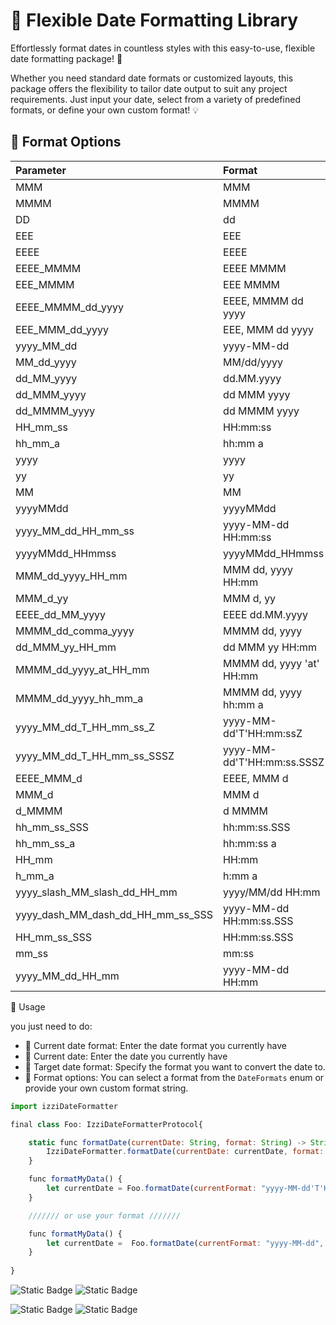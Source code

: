 
# 📅 Flexible Date Formatting Library

Effortlessly format dates in countless styles with this easy-to-use, flexible date formatting package! 🎉

Whether you need standard date formats or customized layouts, this package offers the flexibility to tailor date output to suit any project requirements. Just input your date, select from a variety of predefined formats, or define your own custom format! 💡

## 🌟 Format Options

| Parameter                     | Format                         | Example                    |
| :---------------------------- | :----------------------------- | :------------------------- |
| MMM                           | MMM                            | Jan                        |
| MMMM                          | MMMM                           | August                     |
| DD                            | dd                             | 08                         |
| EEE                           | EEE                            | Mon                        |
| EEEE                          | EEEE                           | Monday                     |
| EEEE_MMMM                     | EEEE MMMM                      | Monday August              |
| EEE_MMMM                      | EEE MMMM                       | Mon August                 |
| EEEE_MMMM_dd_yyyy             | EEEE, MMMM dd yyyy            | Monday, August 08 2024     |
| EEE_MMM_dd_yyyy               | EEE, MMM dd yyyy              | Mon, Aug 08 2024           |
| yyyy_MM_dd                    | yyyy-MM-dd                     | 2024-08-08                 |
| MM_dd_yyyy                    | MM/dd/yyyy                     | 08/08/2024                 |
| dd_MM_yyyy                    | dd.MM.yyyy                     | 08.08.2024                 |
| dd_MMM_yyyy                   | dd MMM yyyy                    | 08 Aug 2024                |
| dd_MMMM_yyyy                  | dd MMMM yyyy                   | 08 August 2024             |
| HH_mm_ss                      | HH:mm:ss                       | 13:45:30                   |
| hh_mm_a                       | hh:mm a                        | 01:45 PM                   |
| yyyy                          | yyyy                           | 2024                       |
| yy                            | yy                             | 24                         |
| MM                            | MM                             | 08                         |
| yyyyMMdd                      | yyyyMMdd                       | 20240808                   |
| yyyy_MM_dd_HH_mm_ss           | yyyy-MM-dd HH:mm:ss           | 2024-08-08 13:45:30        |
| yyyyMMdd_HHmmss               | yyyyMMdd_HHmmss               | 20240808_134530            |
| MMM_dd_yyyy_HH_mm             | MMM dd, yyyy HH:mm            | Aug 08, 2024 13:45         |
| MMM_d_yy                      | MMM d, yy                      | Aug 8, 24                  |
| EEEE_dd_MM_yyyy               | EEEE dd.MM.yyyy               | Monday 08.08.2024          |
| MMMM_dd_comma_yyyy            | MMMM dd, yyyy                 | August 08, 2024            |
| dd_MMM_yy_HH_mm               | dd MMM yy HH:mm               | 08 Aug 24 13:45            |
| MMMM_dd_yyyy_at_HH_mm         | MMMM dd, yyyy 'at' HH:mm      | August 08, 2024 at 13:45   |
| MMMM_dd_yyyy_hh_mm_a          | MMMM dd, yyyy hh:mm a         | August 08, 2024 01:45 PM   |
| yyyy_MM_dd_T_HH_mm_ss_Z       | yyyy-MM-dd'T'HH:mm:ssZ        | 2024-08-08T13:45:30+0000   |
| yyyy_MM_dd_T_HH_mm_ss_SSSZ    | yyyy-MM-dd'T'HH:mm:ss.SSSZ    | 2024-08-08T13:45:30.123+0000 |
| EEEE_MMM_d                    | EEEE, MMM d                   | Monday, Aug 8              |
| MMM_d                         | MMM d                          | Aug 8                      |
| d_MMMM                        | d MMMM                         | 8 August                   |
| hh_mm_ss_SSS                  | hh:mm:ss.SSS                  | 01:45:30.123               |
| hh_mm_ss_a                    | hh:mm:ss a                    | 01:45:30 PM                |
| HH_mm                         | HH:mm                          | 13:45                      |
| h_mm_a                        | h:mm a                         | 1:45 PM                    |
| yyyy_slash_MM_slash_dd_HH_mm  | yyyy/MM/dd HH:mm              | 2024/08/08 13:45           |
| yyyy_dash_MM_dash_dd_HH_mm_ss_SSS | yyyy-MM-dd HH:mm:ss.SSS | 2024-08-08 13:45:30.123    |
| HH_mm_ss_SSS                  | HH:mm:ss.SSS                  | 13:45:30.123               |
| mm_ss                         | mm:ss                          | 45:30                      |
| yyyy_MM_dd_HH_mm              | yyyy-MM-dd HH:mm              | 2024-08-08 13:45           |


📖 Usage

you just need to do: 
- 🎨 Current date format: Enter the date format you currently have
- 📌 Current date: Enter the date you currently have
- 🚀 Target date format: Specify the format you want to convert the date to.
- 🎨 Format options: You can select a format from the ```DateFormats``` enum or provide your own custom format string.


```javascript
import izziDateFormatter

final class Foo: IzziDateFormatterProtocol{

    static func formatDate(currentDate: String, format: String) -> String {
        IzziDateFormatter.formatDate(currentDate: currentDate, format: format)
    }

    func formatMyData() {
        let currentDate = Foo.formatDate(currentFormat: "yyyy-MM-dd'T'HH:mm:ssZ", currentDate: "2024-10-22T11:33:59Z", format: DateFormats.EEEE_dd_MM_yyyy.rawValue)
    }

    /////// or use your format ///////

    func formatMyData() {
        let currentDate =  Foo.formatDate(currentFormat: "yyyy-MM-dd", currentDate: "2024-10-22", format: "yyyy")
    }
        
}
```

![Static Badge](https://img.shields.io/badge/version-1.2.0-green) ![Static Badge](https://img.shields.io/badge/License-MIT-green)


![Static Badge](https://img.shields.io/badge/Swift-6.0_%7C_5.10_%7C_5.9_%7C_5.8_-orange) ![Static Badge](https://img.shields.io/badge/platforms-iOS_%7C_macOS_-orange)





